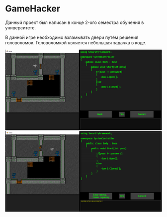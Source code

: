 # GameHacker
Данный проект был написан в конце 2-ого семестра обучения в университете.

В данной игре необходимо взламывать двери путём решения головоломок. Головоломкой является небольшая задачка в коде.


![alt text](https://github.com/DobryEHOT/GameHacker/blob/main/screen1.png?raw=true)
![alt text](https://github.com/DobryEHOT/GameHacker/blob/main/screen2.png?raw=true)

